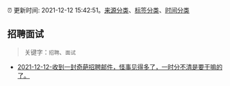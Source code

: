 :alarm_clock: 更新时间: 2021-12-12 15:42:51。[来源分类](../README.md)、[标签分类](../TAGS.md)、[时间分类](../TIMELINE.md)

## 招聘面试


> 关键字：`招聘`、`面试`



- [2021-12-12-收到一封奇葩招聘邮件，怪事见得多了，一时分不清是要干嘛的了。](https://www.v2ex.com/t/821700) 